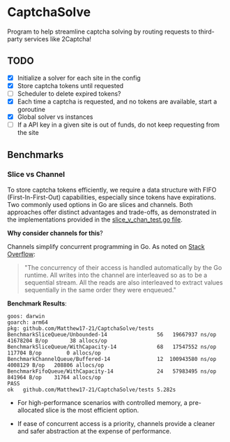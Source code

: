 # CaptchaSolve

Program to help streamline captcha solving by routing requests to third-party services like 2Captcha!

## TODO

- [x] Initialize a solver for each site in the config
- [x] Store captcha tokens until requested
- [ ] Scheduler to delete expired tokens?
- [x] Each time a captcha is requested, and no tokens are available, start a goroutine
- [x] Global solver vs instances
- [ ] If a API key in a given site is out of funds, do not keep requesting from the site

## Benchmarks

### Slice vs Channel

To store captcha tokens efficiently, we require a data structure with FIFO (First-In-First-Out) capabilities, especially since tokens have expirations. Two commonly used options in Go are slices and channels. Both approaches offer distinct advantages and trade-offs, as demonstrated in the implementations provided in the [slice_v_chan_test.go file](/tests/slice_v_chan_test.go).

**Why consider channels for this**?

Channels simplify concurrent programming in Go. As noted on [Stack Overflow](https://stackoverflow.com/questions/28809094/simple-concurrent-queue):
> "The concurrency of their access is handled automatically by the Go runtime. All writes into the channel are interleaved so as to be a sequential stream. All the reads are also interleaved to extract values sequentially in the same order they were enqueued."

**Benchmark Results**:

```
goos: darwin
goarch: arm64
pkg: github.com/Matthew17-21/CaptchaSolve/tests
BenchmarkSliceQueue/Unbounded-14                56   19667937 ns/op 41678204 B/op       38 allocs/op
BenchmarkSliceQueue/WithCapacity-14             68   17547552 ns/op   117704 B/op        0 allocs/op
BenchmarkChannelQueue/Buffered-14               12  100943580 ns/op  4008129 B/op   208806 allocs/op
BenchmarkFifoQueue/WithCapacity-14              24   57983495 ns/op   841964 B/op    31764 allocs/op
PASS
ok   github.com/Matthew17-21/CaptchaSolve/tests 5.282s
```

- For high-performance scenarios with controlled memory, a pre-allocated slice is the most efficient option.

- If ease of concurrent access is a priority, channels provide a cleaner and safer abstraction at the expense of performance.

